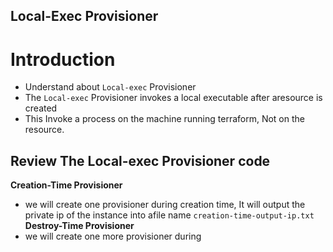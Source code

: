 ## Local-Exec Provisioner
# Introduction
- Understand about `Local-exec` Provisioner
- The `Local-exec` Provisioner invokes a local executable after aresource is created 
- This Invoke a process on the machine running terraform, Not on the resource.

## Review The Local-exec Provisioner code
**Creation-Time Provisioner**
- we will create one provisioner during creation time, It will output the private ip of the instance into afile name `creation-time-output-ip.txt`
**Destroy-Time Provisioner**
- we will create one more provisioner during 

